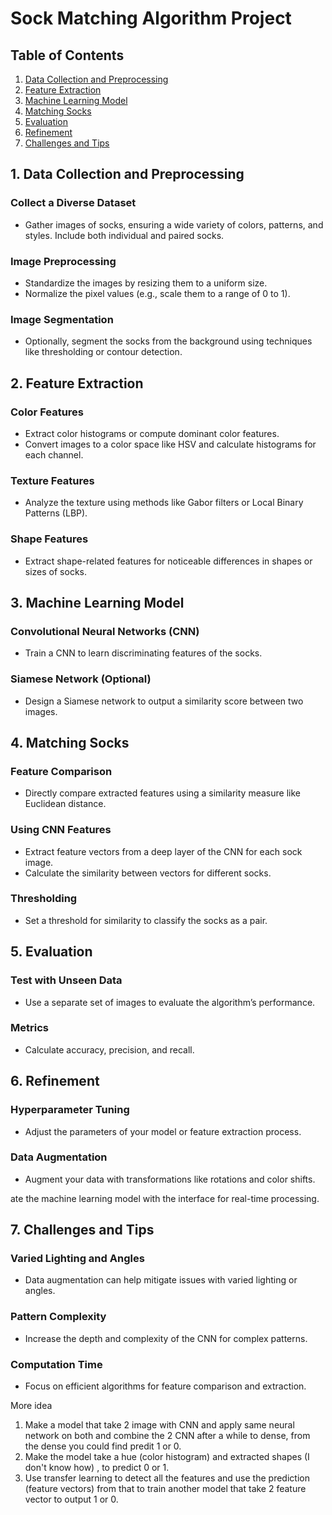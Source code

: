 ---
---

# Sock Matching Algorithm Project

## Table of Contents

1. [Data Collection and Preprocessing](#data-collection-and-preprocessing)
2. [Feature Extraction](#feature-extraction)
3. [Machine Learning Model](#machine-learning-model)
4. [Matching Socks](#matching-socks)
5. [Evaluation](#evaluation)
6. [Refinement](#refinement)
7. [Challenges and Tips](#challenges-and-tips)

## 1. Data Collection and Preprocessing

### Collect a Diverse Dataset

- Gather images of socks, ensuring a wide variety of colors, patterns, and styles. Include both individual and paired socks.

### Image Preprocessing

- Standardize the images by resizing them to a uniform size.
- Normalize the pixel values (e.g., scale them to a range of 0 to 1).

### Image Segmentation

- Optionally, segment the socks from the background using techniques like thresholding or contour detection.

## 2. Feature Extraction

### Color Features

- Extract color histograms or compute dominant color features.
- Convert images to a color space like HSV and calculate histograms for each channel.

### Texture Features

- Analyze the texture using methods like Gabor filters or Local Binary Patterns (LBP).

### Shape Features

- Extract shape-related features for noticeable differences in shapes or sizes of socks.

## 3. Machine Learning Model

### Convolutional Neural Networks (CNN)

- Train a CNN to learn discriminating features of the socks.

### Siamese Network (Optional)

- Design a Siamese network to output a similarity score between two images.

## 4. Matching Socks

### Feature Comparison

- Directly compare extracted features using a similarity measure like Euclidean distance.

### Using CNN Features

- Extract feature vectors from a deep layer of the CNN for each sock image.
- Calculate the similarity between vectors for different socks.

### Thresholding

- Set a threshold for similarity to classify the socks as a pair.

## 5. Evaluation

### Test with Unseen Data

- Use a separate set of images to evaluate the algorithm’s performance.

### Metrics

- Calculate accuracy, precision, and recall.

## 6. Refinement

### Hyperparameter Tuning

- Adjust the parameters of your model or feature extraction process.

### Data Augmentation

- Augment your data with transformations like rotations and color shifts.

ate the machine learning model with the interface for real-time processing.

## 7. Challenges and Tips

### Varied Lighting and Angles

- Data augmentation can help mitigate issues with varied lighting or angles.

### Pattern Complexity

- Increase the depth and complexity of the CNN for complex patterns.

### Computation Time

- Focus on efficient algorithms for feature comparison and extraction.

More idea

1. Make a model that take 2 image with CNN and apply same neural network on both and combine the 2 CNN after a while to dense, from the dense you could find predit 1 or 0.
2. Make the model take a hue (color histogram) and extracted shapes (I don't know how) , to predict 0 or 1.
3. Use transfer learning to detect all the features and use the prediction (feature vectors) from that to train another model that take 2 feature vector to output 1 or 0.
